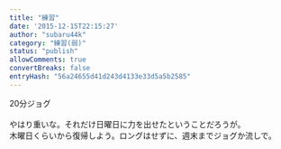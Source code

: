 ```yaml
---
title: "練習"
date: '2015-12-15T22:15:27'
author: "subaru44k"
category: "練習(弱)"
status: "publish"
allowComments: true
convertBreaks: false
entryHash: "56a24655d41d243d4133e33d5a5b2585"
---
```

20分ジョグ<br>
<br>
やはり重いな。それだけ日曜日に力を出せたということだろうが。<br>
木曜日くらいから復帰しよう。ロングはせずに、週末までジョグか流しで。
